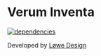 # Verum Inventa

[![dependencies](https://david-dm.org/jinksi/netlify-cms-react-starter.svg?style=flat-square)](https://david-dm.org/jinksi/gatsbro)


Developed by [Løwe Design](https/lowedesign.no)
